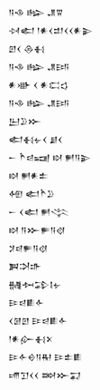 <div class='block'>
<div class='line'>𒀀𒈾 𒈗 𒂗𒐊</div>
<div class='line'>𒀴𒅗 𒁹𒀭𒌋𒄥𒌋𒌋𒀭𒉌</div>
<div class='line'>𒇻𒌋 𒁲𒈬</div>
<div class='line'>𒀀𒈾 𒈗 𒂗𒅀</div>
<div class='line'>𒀭𒀝 𒌋 𒀭𒀫𒌓</div>
<div class='line'>𒀀𒈾 𒈗 𒂗𒅀</div>
<div class='line'>𒌨𒊒𒁍</div>
<div class='line'>𒅗𒈬𒉡𒌋 𒋗𒌋</div>
<div class='line'>𒀸 𒋻𒁀𒍢 𒊭 𒂍𒀀𒉌</div>
<div class='line'>𒊭 𒂍𒀭𒉺</div>
<div class='line'>𒅇 𒅗𒋻𒊒</div>
<div class='line'>𒀸 𒌋𒅗 𒂍𒋞</div>
<div class='line'>𒊭 𒀀𒁍𒊓𒀀𒋼</div>
<div class='line'>𒋡𒁀𒊓𒀀𒋼</div>
<div class='line'>𒀉𒋫𒈥</div>
<div class='line'>𒉆𒁔𒁉𒋙𒉡</div>
<div class='line'>𒄿𒁀𒀾𒅆</div>
<div class='line'>𒌋𒌆𒇻 𒄿𒁀𒀾𒅆</div>
<div class='line'>𒁹𒀭𒅎𒈬𒉽</div>
<div class='line'>𒄿𒅆𒀪𒀀𒊑 𒄿𒉺𒀾</div>
<div class='line'>𒋬𒋛𒌋𒌋 𒇷𒁍𒍑</div>
</div>